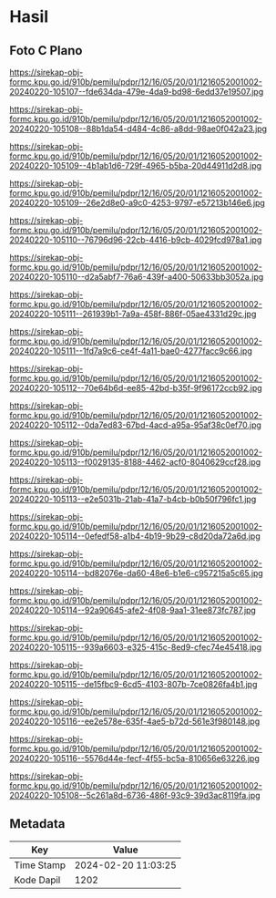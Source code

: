 # Hasil

## Foto C Plano

https://sirekap-obj-formc.kpu.go.id/910b/pemilu/pdpr/12/16/05/20/01/1216052001002-20240220-105107--fde634da-479e-4da9-bd98-6edd37e19507.jpg

https://sirekap-obj-formc.kpu.go.id/910b/pemilu/pdpr/12/16/05/20/01/1216052001002-20240220-105108--88b1da54-d484-4c86-a8dd-98ae0f042a23.jpg

https://sirekap-obj-formc.kpu.go.id/910b/pemilu/pdpr/12/16/05/20/01/1216052001002-20240220-105109--4b1ab1d6-729f-4965-b5ba-20d44911d2d8.jpg

https://sirekap-obj-formc.kpu.go.id/910b/pemilu/pdpr/12/16/05/20/01/1216052001002-20240220-105109--26e2d8e0-a9c0-4253-9797-e57213b146e6.jpg

https://sirekap-obj-formc.kpu.go.id/910b/pemilu/pdpr/12/16/05/20/01/1216052001002-20240220-105110--76796d96-22cb-4416-b9cb-4029fcd978a1.jpg

https://sirekap-obj-formc.kpu.go.id/910b/pemilu/pdpr/12/16/05/20/01/1216052001002-20240220-105110--d2a5abf7-76a6-439f-a400-50633bb3052a.jpg

https://sirekap-obj-formc.kpu.go.id/910b/pemilu/pdpr/12/16/05/20/01/1216052001002-20240220-105111--261939b1-7a9a-458f-886f-05ae4331d29c.jpg

https://sirekap-obj-formc.kpu.go.id/910b/pemilu/pdpr/12/16/05/20/01/1216052001002-20240220-105111--1fd7a9c6-ce4f-4a11-bae0-4277facc9c66.jpg

https://sirekap-obj-formc.kpu.go.id/910b/pemilu/pdpr/12/16/05/20/01/1216052001002-20240220-105112--70e64b6d-ee85-42bd-b35f-9f96172ccb92.jpg

https://sirekap-obj-formc.kpu.go.id/910b/pemilu/pdpr/12/16/05/20/01/1216052001002-20240220-105112--0da7ed83-67bd-4acd-a95a-95af38c0ef70.jpg

https://sirekap-obj-formc.kpu.go.id/910b/pemilu/pdpr/12/16/05/20/01/1216052001002-20240220-105113--f0029135-8188-4462-acf0-8040629ccf28.jpg

https://sirekap-obj-formc.kpu.go.id/910b/pemilu/pdpr/12/16/05/20/01/1216052001002-20240220-105113--e2e5031b-21ab-41a7-b4cb-b0b50f796fc1.jpg

https://sirekap-obj-formc.kpu.go.id/910b/pemilu/pdpr/12/16/05/20/01/1216052001002-20240220-105114--0efedf58-a1b4-4b19-9b29-c8d20da72a6d.jpg

https://sirekap-obj-formc.kpu.go.id/910b/pemilu/pdpr/12/16/05/20/01/1216052001002-20240220-105114--bd82076e-da60-48e6-b1e6-c957215a5c65.jpg

https://sirekap-obj-formc.kpu.go.id/910b/pemilu/pdpr/12/16/05/20/01/1216052001002-20240220-105114--92a90645-afe2-4f08-9aa1-31ee873fc787.jpg

https://sirekap-obj-formc.kpu.go.id/910b/pemilu/pdpr/12/16/05/20/01/1216052001002-20240220-105115--939a6603-e325-415c-8ed9-cfec74e45418.jpg

https://sirekap-obj-formc.kpu.go.id/910b/pemilu/pdpr/12/16/05/20/01/1216052001002-20240220-105115--de15fbc9-6cd5-4103-807b-7ce0826fa4b1.jpg

https://sirekap-obj-formc.kpu.go.id/910b/pemilu/pdpr/12/16/05/20/01/1216052001002-20240220-105116--ee2e578e-635f-4ae5-b72d-561e3f980148.jpg

https://sirekap-obj-formc.kpu.go.id/910b/pemilu/pdpr/12/16/05/20/01/1216052001002-20240220-105116--5576d44e-fecf-4f55-bc5a-810656e63226.jpg

https://sirekap-obj-formc.kpu.go.id/910b/pemilu/pdpr/12/16/05/20/01/1216052001002-20240220-105108--5c261a8d-6736-486f-93c9-39d3ac8119fa.jpg


## Metadata

| Key        | Value               |
| ---------- | ------------------- |
| Time Stamp | 2024-02-20 11:03:25 |
| Kode Dapil | 1202                |



